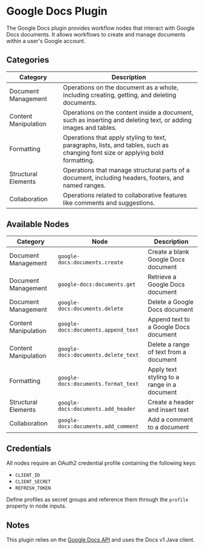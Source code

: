 # Google Docs Plugin

The Google Docs plugin provides workflow nodes that interact with Google Docs documents. It allows workflows to create and manage documents within a user's Google account.

## Categories

| Category             | Description                                                                                                                   |
|----------------------|-------------------------------------------------------------------------------------------------------------------------------|
| Document Management  | Operations on the document as a whole, including creating, getting, and deleting documents.                                   |
| Content Manipulation | Operations on the content inside a document, such as inserting and deleting text, or adding images and tables.                |
| Formatting           | Operations that apply styling to text, paragraphs, lists, and tables, such as changing font size or applying bold formatting. |
| Structural Elements  | Operations that manage structural parts of a document, including headers, footers, and named ranges.                          |
| Collaboration        | Operations related to collaborative features like comments and suggestions.                                                   |

## Available Nodes

| Category             | Node                                | Description                                 |
|----------------------|-------------------------------------|---------------------------------------------|
| Document Management  | `google-docs:documents.create`      | Create a blank Google Docs document         |
| Document Management  | `google-docs:documents.get`         | Retrieve a Google Docs document             |
| Document Management  | `google-docs:documents.delete`      | Delete a Google Docs document               |
| Content Manipulation | `google-docs:documents.append_text` | Append text to a Google Docs document       |
| Content Manipulation | `google-docs:documents.delete_text` | Delete a range of text from a document      |
| Formatting           | `google-docs:documents.format_text` | Apply text styling to a range in a document |
| Structural Elements  | `google-docs:documents.add_header`  | Create a header and insert text             |
| Collaboration        | `google-docs:documents.add_comment` | Add a comment to a document                 |

## Credentials

All nodes require an OAuth2 credential profile containing the following keys:

- `CLIENT_ID`
- `CLIENT_SECRET`
- `REFRESH_TOKEN`

Define profiles as secret groups and reference them through the `profile` property in node inputs.

## Notes

This plugin relies on the [Google Docs API](https://developers.google.com/docs/api) and uses the Docs v1 Java client.
